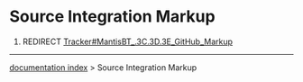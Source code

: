 # Source Integration Markup
1.  REDIRECT [Tracker\#MantisBT\_.3C.3D.3E\_GitHub\_Markup](Tracker#MantisBT_.3C.3D.3E_GitHub_Markup.md)

---
[documentation index](../README.md) > Source Integration Markup
